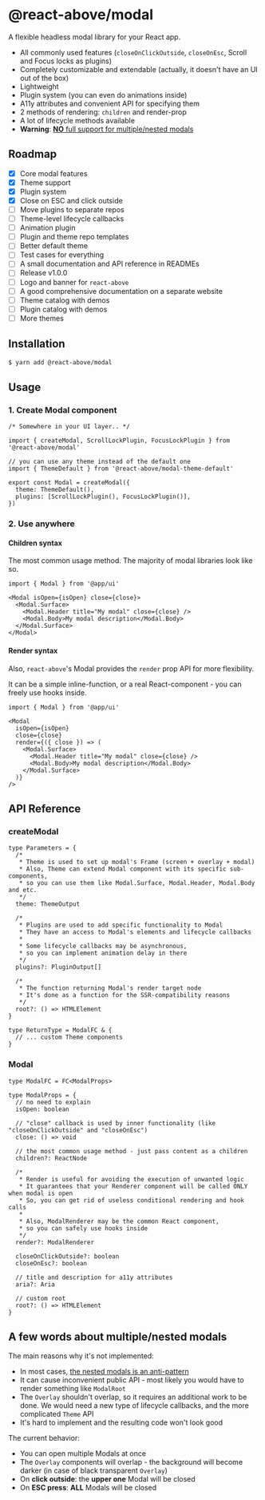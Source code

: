 # @react-above/modal

A flexible headless modal library for your React app.

- All commonly used features (`closeOnClickOutside`, `closeOnEsc`, Scroll and Focus locks as plugins)
- Completely customizable and extendable (actually, it doesn't have an UI out of the box)
- Lightweight
- Plugin system (you can even do animations inside)
- A11y attributes and convenient API for specifying them
- 2 methods of rendering: `children` and render-prop
- A lot of lifecycle methods available
- **Warning**: [**NO** full support for multiple/nested modals](#a-few-words-about-multiplenested-modals)

## Roadmap

- [x] Core modal features
- [x] Theme support
- [x] Plugin system
- [x] Close on ESC and click outside
- [ ] Move plugins to separate repos
- [ ] Theme-level lifecycle callbacks
- [ ] Animation plugin
- [ ] Plugin and theme repo templates
- [ ] Better default theme
- [ ] Test cases for everything
- [ ] A small documentation and API reference in READMEs
- [ ] Release v1.0.0
- [ ] Logo and banner for `react-above`
- [ ] A good comprehensive documentation on a separate website
- [ ] Theme catalog with demos
- [ ] Plugin catalog with demos
- [ ] More themes

## Installation

```sh
$ yarn add @react-above/modal
```

## Usage

### 1. Create Modal component

```tsx
/* Somewhere in your UI layer.. */

import { createModal, ScrollLockPlugin, FocusLockPlugin } from '@react-above/modal'

// you can use any theme instead of the default one
import { ThemeDefault } from '@react-above/modal-theme-default'

export const Modal = createModal({
  theme: ThemeDefault(),
  plugins: [ScrollLockPlugin(), FocusLockPlugin()],
})
```

### 2. Use anywhere

#### Children syntax

The most common usage method. The majority of modal libraries look like so.

```tsx
import { Modal } from '@app/ui'

<Modal isOpen={isOpen} close={close}>
  <Modal.Surface>
    <Modal.Header title="My modal" close={close} />
    <Modal.Body>My modal description</Modal.Body>
  </Modal.Surface>
</Modal>
```

#### Render syntax

Also, `react-above`'s Modal provides the `render` prop API for more flexibility.

It can be a simple inline-function, or a real React-component - you can freely use hooks inside.

```tsx
import { Modal } from '@app/ui'

<Modal
  isOpen={isOpen}
  close={close}
  render={({ close }) => (
    <Modal.Surface>
      <Modal.Header title="My modal" close={close} />
      <Modal.Body>My modal description</Modal.Body>
    </Modal.Surface>
  )}
/>
```

## API Reference

### createModal

```tsx
type Parameters = {
  /*
   * Theme is used to set up modal's Frame (screen + overlay + modal)
   * Also, Theme can extend Modal component with its specific sub-components,
   * so you can use them like Modal.Surface, Modal.Header, Modal.Body and etc.
   */
  theme: ThemeOutput

  /*
   * Plugins are used to add specific functionality to Modal
   * They have an access to Modal's elements and lifecycle callbacks
   * 
   * Some lifecycle callbacks may be asynchronous,
   * so you can implement animation delay in there
   */
  plugins?: PluginOutput[]

  /*
   * The function returning Modal's render target node
   * It's done as a function for the SSR-compatibility reasons
   */
  root?: () => HTMLElement
}

type ReturnType = ModalFC & {
  // ... custom Theme components
}
```

### Modal

```tsx
type ModalFC = FC<ModalProps>

type ModalProps = {
  // no need to explain
  isOpen: boolean

  // "close" callback is used by inner functionality (like "closeOnClickOutside" and "closeOnEsc")
  close: () => void

  // the most common usage method - just pass content as a children
  children?: ReactNode

  /*
   * Render is useful for avoiding the execution of unwanted logic
   * It guarantees that your Renderer component will be called ONLY when modal is open
   * So, you can get rid of useless conditional rendering and hook calls
   * 
   * Also, ModalRenderer may be the common React component,
   * so you can safely use hooks inside
   */
  render?: ModalRenderer

  closeOnClickOutside?: boolean
  closeOnEsc?: boolean

  // title and description for a11y attributes
  aria?: Aria

  // custom root
  root?: () => HTMLElement
}
```

## A few words about multiple/nested modals

The main reasons why it's not implemented:

- In most cases, [the nested modals is an anti-pattern](https://uxplanet.org/removing-nested-modals-from-digital-products-6762351cf6de)
- It can cause inconvenient public API - most likely you would have to render something like `ModalRoot`
- The `Overlay` shouldn't overlap, so it requires an additional work to be done. We would need a new type of lifecycle callbacks, and the more complicated `Theme` API
- It's hard to implement and the resulting code won't look good

The current behavior:

- You can open multiple Modals at once
- The `Overlay` components will overlap - the background will become darker (in case of black transparent `Overlay`)
- On **click outside**: the **upper one** Modal will be closed
- On **ESC press**: **ALL** Modals will be closed
